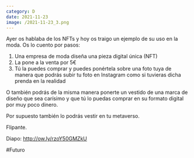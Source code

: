 ```yaml
--- 
category: D 
date: 2021-11-23 
image: /2021-11-23_3.png 
--- 
```


Ayer os hablaba de los NFTs y hoy os traigo un ejemplo de su uso en la moda. Os lo cuento por pasos:

1) Una empresa de moda diseña una pieza digital única (NFT)
2) La pone a la venta por 5€
3) Tú la puedes comprar y puedes ponértela sobre una foto tuya de manera que podrás subir tu foto en Instagram como si tuvieras dicha prenda en la realidad

O también podrás de la misma manera ponerte un vestido de una marca de diseño que sea carísimo y que tú lo puedas comprar en su formato digital por muy poco dinero.

Por supuesto también lo podrás vestir en tu metaverso. 

Flipante. 

Diapo: http://ow.ly/rzoY50GMZkU

#Futuro
